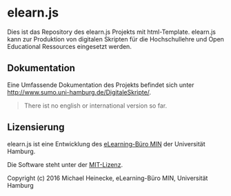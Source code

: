 # elearn.js

Dies ist das Repository des elearn.js Projekts mit html-Template. elearn.js kann zur Produktion von digitalen Skripten für die Hochschullehre und Open Educational Ressources eingesetzt werden. 

## Dokumentation

Eine Umfassende Dokumentation des Projekts befindet sich unter http://www.sumo.uni-hamburg.de/DigitaleSkripte/.

> There ist no english or international version so far.

## Lizensierung

elearn.js ist eine Entwicklung des [eLearning-Büro MIN](https://www.min.uni-hamburg.de/studium/elearning.html) der Universität Hamburg.

Die Software steht unter der [MIT-Lizenz](http://opensource.org/licenses/mit-license.php).

Copyright (c) 2016 Michael Heinecke, eLearning-Büro MIN, Universität Hamburg


